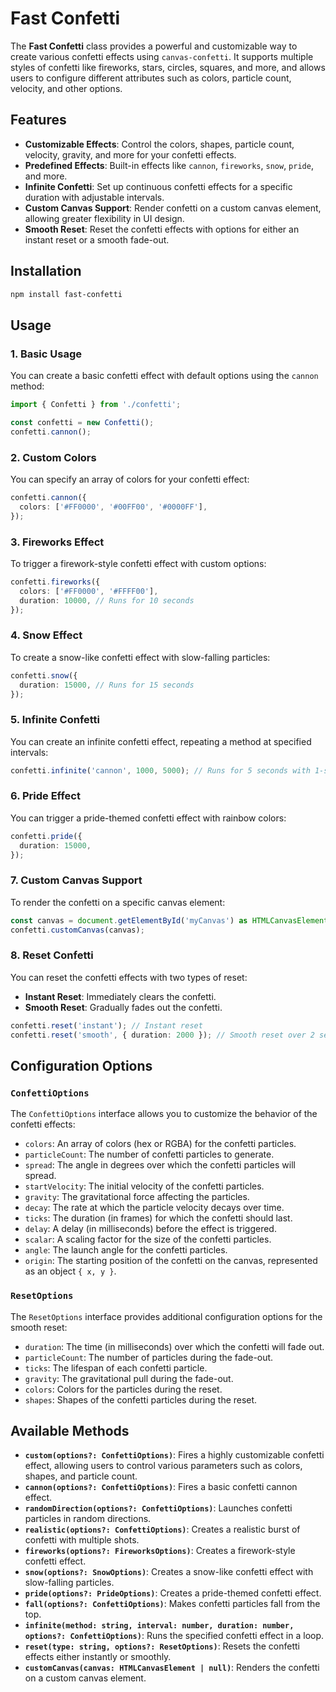 # Fast Confetti

The **Fast Confetti** class provides a powerful and customizable way to create various confetti effects using `canvas-confetti`. It supports multiple styles of confetti like fireworks, stars, circles, squares, and more, and allows users to configure different attributes such as colors, particle count, velocity, and other options.

## Features

- **Customizable Effects**: Control the colors, shapes, particle count, velocity, gravity, and more for your confetti effects.
- **Predefined Effects**: Built-in effects like `cannon`, `fireworks`, `snow`, `pride`, and more.
- **Infinite Confetti**: Set up continuous confetti effects for a specific duration with adjustable intervals.
- **Custom Canvas Support**: Render confetti on a custom canvas element, allowing greater flexibility in UI design.
- **Smooth Reset**: Reset the confetti effects with options for either an instant reset or a smooth fade-out.

## Installation

```bash
npm install fast-confetti 
```

## Usage

### 1. Basic Usage

You can create a basic confetti effect with default options using the `cannon` method:

```typescript
import { Confetti } from './confetti';

const confetti = new Confetti();
confetti.cannon();
```

### 2. Custom Colors

You can specify an array of colors for your confetti effect:

```typescript
confetti.cannon({
  colors: ['#FF0000', '#00FF00', '#0000FF'],
});
```

### 3. Fireworks Effect

To trigger a firework-style confetti effect with custom options:

```typescript
confetti.fireworks({
  colors: ['#FF0000', '#FFFF00'],
  duration: 10000, // Runs for 10 seconds
});
```

### 4. Snow Effect

To create a snow-like confetti effect with slow-falling particles:

```typescript
confetti.snow({
  duration: 15000, // Runs for 15 seconds
});
```

### 5. Infinite Confetti

You can create an infinite confetti effect, repeating a method at specified intervals:

```typescript
confetti.infinite('cannon', 1000, 5000); // Runs for 5 seconds with 1-second intervals
```

### 6. Pride Effect

You can trigger a pride-themed confetti effect with rainbow colors:

```typescript
confetti.pride({
  duration: 15000,
});
```

### 7. Custom Canvas Support

To render the confetti on a specific canvas element:

```typescript
const canvas = document.getElementById('myCanvas') as HTMLCanvasElement;
confetti.customCanvas(canvas);
```

### 8. Reset Confetti

You can reset the confetti effects with two types of reset:

- **Instant Reset**: Immediately clears the confetti.
- **Smooth Reset**: Gradually fades out the confetti.

```typescript
confetti.reset('instant'); // Instant reset
confetti.reset('smooth', { duration: 2000 }); // Smooth reset over 2 seconds
```

## Configuration Options

### `ConfettiOptions`

The `ConfettiOptions` interface allows you to customize the behavior of the confetti effects:

- `colors`: An array of colors (hex or RGBA) for the confetti particles.
- `particleCount`: The number of confetti particles to generate.
- `spread`: The angle in degrees over which the confetti particles will spread.
- `startVelocity`: The initial velocity of the confetti particles.
- `gravity`: The gravitational force affecting the particles.
- `decay`: The rate at which the particle velocity decays over time.
- `ticks`: The duration (in frames) for which the confetti should last.
- `delay`: A delay (in milliseconds) before the effect is triggered.
- `scalar`: A scaling factor for the size of the confetti particles.
- `angle`: The launch angle for the confetti particles.
- `origin`: The starting position of the confetti on the canvas, represented as an object `{ x, y }`.

### `ResetOptions`

The `ResetOptions` interface provides additional configuration options for the smooth reset:

- `duration`: The time (in milliseconds) over which the confetti will fade out.
- `particleCount`: The number of particles during the fade-out.
- `ticks`: The lifespan of each confetti particle.
- `gravity`: The gravitational pull during the fade-out.
- `colors`: Colors for the particles during the reset.
- `shapes`: Shapes of the confetti particles during the reset.

## Available Methods

- **`custom(options?: ConfettiOptions)`**: Fires a highly customizable confetti effect, allowing users to control various parameters such as colors, shapes, and particle count.
- **`cannon(options?: ConfettiOptions)`**: Fires a basic confetti cannon effect.
- **`randomDirection(options?: ConfettiOptions)`**: Launches confetti particles in random directions.
- **`realistic(options?: ConfettiOptions)`**: Creates a realistic burst of confetti with multiple shots.
- **`fireworks(options?: FireworksOptions)`**: Creates a firework-style confetti effect.
- **`snow(options?: SnowOptions)`**: Creates a snow-like confetti effect with slow-falling particles.
- **`pride(options?: PrideOptions)`**: Creates a pride-themed confetti effect.
- **`fall(options?: ConfettiOptions)`**: Makes confetti particles fall from the top.
- **`infinite(method: string, interval: number, duration: number, options?: ConfettiOptions)`**: Runs the specified confetti effect in a loop.
- **`reset(type: string, options?: ResetOptions)`**: Resets the confetti effects either instantly or smoothly.
- **`customCanvas(canvas: HTMLCanvasElement | null)`**: Renders the confetti on a custom canvas element.

